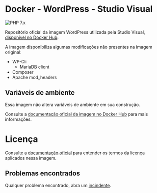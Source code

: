 # Docker - WordPress - Studio Visual

![PHP 7.x](https://github.com/studiovisual/docker-wordpress/workflows/Cria%20imagem%20e%20envia%20ao%20Docker%20Hub/badge.svg?branch=php7.4-apache)

Repositório oficial da imagem WordPress utilizada pela Studio Visual, [disponível no Docker Hub](https://hub.docker.com/repository/docker/studiovisualcombr/wordpress).

A imagem disponibiliza algumas modificações não presentes na imagem original:

* WP-Cli
    * MariaDB client
* Composer
* Apache mod_headers

## Variáveis de ambiente

Essa imagem não altera variáveis de ambiente em sua construção.

Consulte a [documentação oficial da imagem no Docker Hub](https://github.com/docker-library/docs/tree/master/wordpress#how-to-use-this-image)
para mais informações.

# Licença

Consulte a [documentação oficial](https://github.com/docker-library/docs/tree/master/wordpress#how-to-use-this-image)
para entender os termos da licença aplicados nessa imagem.

## Problemas encontrados

Qualquer problema encontrado, abra um [incindente](https://github.com/studiovisual/docker-wordpress/issues).

